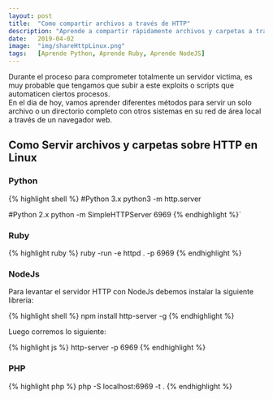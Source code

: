 ```yaml
---
layout: post
title:  "Como compartir archivos a través de HTTP"
description: "Aprende a compartir rápidamente archivos y carpetas a través de HTTP en Linux"
date:   2019-04-02
image:  "img/shareHttpLinux.png"
tags:   [Aprende Python, Aprende Ruby, Aprende NodeJS]
---
```


Durante el proceso para comprometer totalmente un servidor victima, es muy probable que tengamos que subir a este exploits o scripts que automaticen ciertos procesos.    
En el dia de hoy, vamos aprender diferentes métodos para servir un solo archivo o un directorio completo con otros sistemas en su red de área local a través de un navegador web.  

## Como Servir archivos y carpetas sobre HTTP en Linux   
### Python   

{% highlight shell %}
#Python 3.x
python3 -m http.server

#Python 2.x
python -m SimpleHTTPServer 6969
{% endhighlight %}`

### Ruby  

{% highlight ruby %}
ruby -run -e httpd . -p 6969
{% endhighlight %}

### NodeJs  
Para levantar el servidor HTTP con NodeJs debemos instalar la siguiente libreria:     

{% highlight shell %}
npm install http-server -g
{% endhighlight %}

Luego corremos lo siguiente:  

{% highlight js %}
http-server -p 6969
{% endhighlight %}

### PHP  

{% highlight php %}
php -S localhost:6969 -t .
{% endhighlight %}

